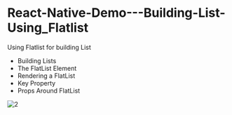# React-Native-Demo---Building-List-Using_Flatlist
Using Flatlist for building List

- Building Lists
- The FlatList Element
- Rendering a FlatList
- Key Property
- Props Around FlatList

![2](https://user-images.githubusercontent.com/51367686/110937970-291c9880-8359-11eb-9e65-f9aa29583278.gif)

